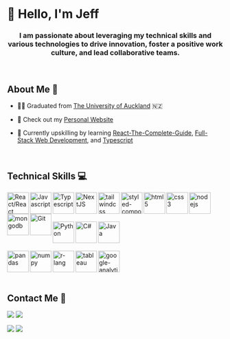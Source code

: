 <h1 align="left">👋 Hello, I'm Jeff</h1>
<h3 align="center">I am passionate about leveraging my technical skills and various technologies to drive innovation, foster a positive work culture, and lead collaborative teams.</h3>

<br />

## About Me 📝

- 👨‍💻 Graduated from [The University of Auckland](https://www.auckland.ac.nz/en/study/study-options/find-a-study-option/information-technology-management/undergraduate/bsc-info-management-from-2019.html) 🇳🇿

- 👀 Check out my [Personal Website](https://jeff-hwang.netlify.app)

- 📝 Currently upskilling by learning [React-The-Complete-Guide](https://www.udemy.com/course/react-the-complete-guide-incl-redux/), [Full-Stack Web Development](https://github.com/jhwa426/Booking-System), and [Typescript](https://github.com/jhwa426/Patient-Management-System)

<br />

## Technical Skills 💻

<img align="left" alt="React/React Native" height="50px" src="https://cdn.svgporn.com/logos/react.svg" />
<img align="left" alt="Javascript" height="50px" src="https://cdn.svgporn.com/logos/javascript.svg" />
<img align="left" alt="Typescript" height="50px" src="https://cdn.svgporn.com/logos/typescript-icon.svg" />
<img align="left" alt="NextJS" height="50px" src="https://cdn.svgporn.com/logos/nextjs-icon.svg" />
<img align="left" alt="tailwindcss" height="50px" src="https://cdn.svgporn.com/logos/tailwindcss-icon.svg" />
<img align="left" alt="styled-components" height="50px" src="https://styled-components.com/atom.png" />
<img align="left" alt="html5" height="50px" src="https://cdn.svgporn.com/logos/html-5.svg" />
<img align="left" alt="css3" height="50px" src="https://cdn.svgporn.com/logos/css-3.svg" />
<img align="left" alt="nodejs" height="50px" src="https://cdn.svgporn.com/logos/nodejs.svg" />
<img align="left" alt="mongodb" height="50px" src="https://cdn.svgporn.com/logos/mongodb-icon.svg" />
<img align="left" alt="Git" height="50px" src="https://cdn.svgporn.com/logos/git-icon.svg" />

<br />
<br />
<br />
<br />

<img align="left" alt="Python" height="50px" src="https://cdn.svgporn.com/logos/python.svg" />
<img align="left" alt="C#" height="50px" src="https://cdn.svgporn.com/logos/c-sharp.svg" />
<img align="left" alt="Java" height="50px" src="https://cdn.svgporn.com/logos/java.svg" />

<br />
<br />
<br />
<br />

<img align="left" alt="pandas" height="50px" src="https://cdn.svgporn.com/logos/pandas-icon.svg" />
<img align="left" alt="numpy" height="50px" src="https://cdn.svgporn.com/logos/numpy.svg" />
<img align="left" alt="r-lang" height="50px" src="https://cdn.svgporn.com/logos/r-lang.svg" />
<img align="left" alt="tableau" height="50px" src="https://cdn.svgporn.com/logos/tableau-icon.svg" />
<img align="left" alt="google-analytics" height="50px" src="https://cdn.svgporn.com/logos/google-analytics.svg" />

<br />
<br />
<br />
<br />

## Contact Me 📱

[<img src="https://img.shields.io/badge/website-000000?style=for-the-badge&logo=About.me&logoColor=white" />](https://jeff-hwang.netlify.app) [<img src="https://img.shields.io/badge/linkedin-%230077B5.svg?&style=for-the-badge&logo=linkedin&logoColor=white" />](https://www.linkedin.com/in/jeffhwa411/)

[<img src ="https://img.shields.io/badge/WhatsApp-25D366?style=for-the-badge&logo=whatsapp&logoColor=white">](https://api.whatsapp.com/send/?phone=642102252350&text&type=phone_number&app_absent=0) [<img src ="https://img.shields.io/badge/Email-myemail-%23.svg?&color=bl&style=for-the-badge&logo=&logoColor=white">](mailto:jeffhwa411@gmail.com)
